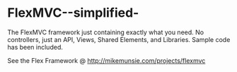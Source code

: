 FlexMVC--simplified-
====================

The FlexMVC framework just containing exactly what you need. No controllers, just an API, Views, Shared Elements, and Libraries. Sample code has been included.

See the Flex Framework @ http://mikemunsie.com/projects/flexmvc